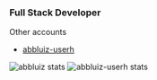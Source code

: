 ### Full Stack Developer

Other accounts 

* [abbluiz-userh](https://github.com/abbluiz-userh)

![abbluiz stats](https://github-readme-stats.vercel.app/api?username=abbluiz&show_icons=true&theme=radical&hide_rank=true&hide=stars)
![abbluiz-userh stats](https://github-readme-stats.vercel.app/api?username=abbluiz-userh&show_icons=true&theme=radical&hide_rank=true&custom_title=LABB%27s%20GitHub%20Stats%20%28UseRH%29&hide=stars)
